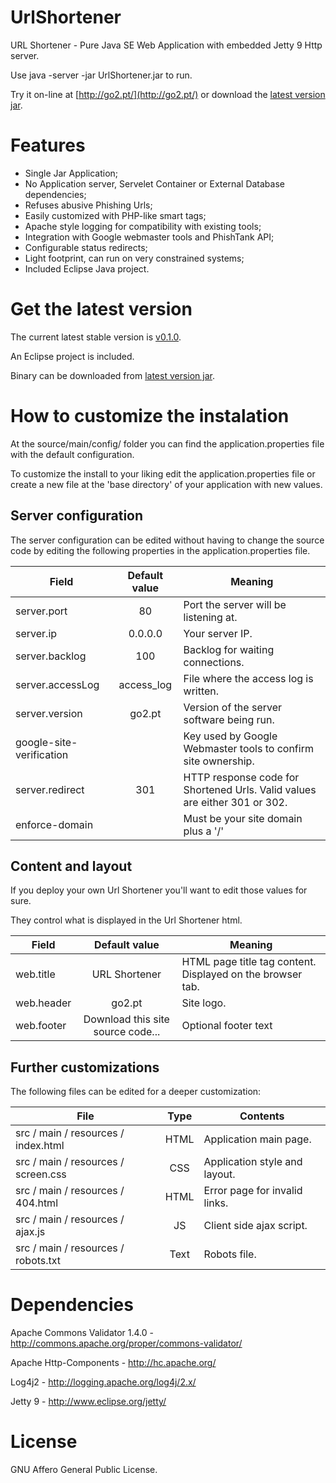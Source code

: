 UrlShortener
============

URL Shortener - Pure Java SE Web Application with embedded Jetty 9 Http server.

Use java -server -jar UrlShortener.jar to run.

Try it on-line at [http://go2.pt/](http://go2.pt/) or download the [latest version jar](http://vilaca.eu/Download/UrlShortener.jar).


Features
========

- Single Jar Application;
- No Application server, Servelet Container or External Database dependencies;
- Refuses abusive Phishing Urls;
- Easily customized with PHP-like smart tags;
- Apache style logging for compatibility with existing tools;
- Integration with Google webmaster tools and PhishTank API;
- Configurable status redirects;
- Light footprint, can run on very constrained systems;
- Included Eclipse Java project.


Get the latest version
======================

The current latest stable version is [v0.1.0](https://github.com/vilaca/UrlShortener/releases/tag/v0.1.0).

An Eclipse project is included.

Binary can be downloaded from [latest version jar](http://vilaca.eu/Download/UrlShortener.jar).


How to customize the instalation
===================================

At the source/main/config/ folder you can find the application.properties file with the default configuration.

To customize the install to your liking edit the application.properties file or create a new file at the 'base directory' of your application with new values.


Server configuration
--------------------

The server configuration can be edited without having to change the source code by editing the following properties in the application.properties file.


| Field | Default value | Meaning |
|-------|:-------------:|---------|
| server.port | 80 | Port the server will be listening at. |
| server.ip | 0.0.0.0 | Your server IP. |
| server.backlog | 100 | Backlog for waiting connections. |
| server.accessLog | access_log | File where the access log is written. 
| server.version | go2.pt | Version of the server software being run. |
| google-site-verification | | Key used by Google Webmaster tools to confirm site ownership. |
| server.redirect | 301 | HTTP response code for Shortened Urls. Valid values are either 301 or 302. |
| enforce-domain | | Must be your site domain plus a '/' |


Content and layout
------------------

If you deploy your own Url Shortener you'll want to edit those values for sure.

They control what is displayed in the Url Shortener html.


| Field | Default value | Meaning |
|-------|:-------------:|---------|
| web.title | URL Shortener | HTML page title tag content. Displayed on the browser tab. |
| web.header | go2.pt | Site logo. |
| web.footer | Download this site source code... | Optional footer text |


Further customizations
----------------------

The following files can be edited for a deeper customization:

| File | Type | Contents |
|------|:----:|----------|
| src / main / resources / index.html | HTML | Application main page. |
| src / main / resources / screen.css | CSS | Application style and layout. |
| src / main / resources / 404.html | HTML | Error page for invalid links. |
| src / main / resources / ajax.js | JS | Client side ajax script. |
| src / main / resources / robots.txt | Text | Robots file. |


Dependencies
============

Apache Commons Validator 1.4.0 - http://commons.apache.org/proper/commons-validator/

Apache Http-Components - http://hc.apache.org/

Log4j2 - http://logging.apache.org/log4j/2.x/

Jetty 9 - http://www.eclipse.org/jetty/

License
=======

GNU Affero General Public License.

